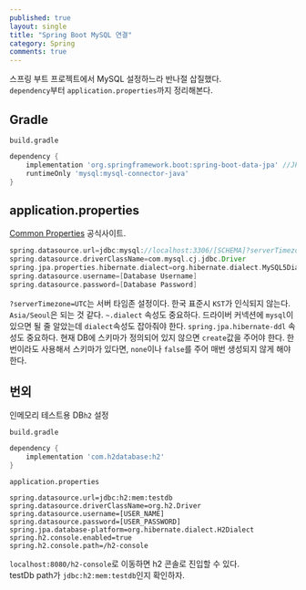 ```yaml
---
published: true
layout: single
title: "Spring Boot MySQL 연결"
category: Spring
comments: true
---
```


스프링 부트 프로젝트에서 MySQL 설정하느라 반나절 삽질했다.  
`dependency`부터 `application.properties`까지 정리해본다.

## Gradle
`build.gradle`
```gradle
dependency { 
    implementation 'org.springframework.boot:spring-boot-data-jpa' //JPA 사용
    runtimeOnly 'mysql:mysql-connector-java'
}
```

## application.properties
[Common Properties](https://docs.spring.io/spring-boot/docs/current/reference/html/common-application-properties.html) 공식사이트.  

```gradle
spring.datasource.url=jdbc:mysql://localhost:3306/[SCHEMA]?serverTimezone=UTC
spring.datasource.driverClassName=com.mysql.cj.jdbc.Driver
spring.jpa.properties.hibernate.dialect=org.hibernate.dialect.MySQL5Dialect
spring.datasource.username=[Database Username]
spring.datasource.password=[Database Password]
```

`?serverTimezone=UTC`는 서버 타임존 설정이다. 한국 표준시 `KST`가 인식되지 않는다. `Asia/Seoul`은 되는 것 같다.
`~.dialect` 속성도 중요하다. 드라이버 커넥션에 `mysql`이 있으면 될 줄 알았는데 `dialect`속성도 잡아줘야 한다.
`spring.jpa.hibernate-ddl` 속성도 중요하다. 현재 DB에 스키마가 정의되어 있지 않으면 `create`값을 주어야 한다.
한번이라도 사용해서 스키마가 있다면, `none`이나 `false`를 주어 매번 생성되지 않게 해야 한다.

## 번외
인메모리 테스트용 DB`h2` 설정

`build.gradle`

```gradle
dependency {
    implementation 'com.h2database:h2'
}
```

`application.properties`
```
spring.datasource.url=jdbc:h2:mem:testdb
spring.datasource.driverClassName=org.h2.Driver
spring.datasource.username=[USER_NAME]
spring.datasource.password=[USER_PASSWORD]
spring.jpa.database-platform=org.hibernate.dialect.H2Dialect
spring.h2.console.enabled=true
spring.h2.console.path=/h2-console
```

`localhost:8080/h2-console`로 이동하면 h2 콘솔로 진입할 수 있다.  
testDb path가 `jdbc:h2:mem:testdb`인지 확인하자.
